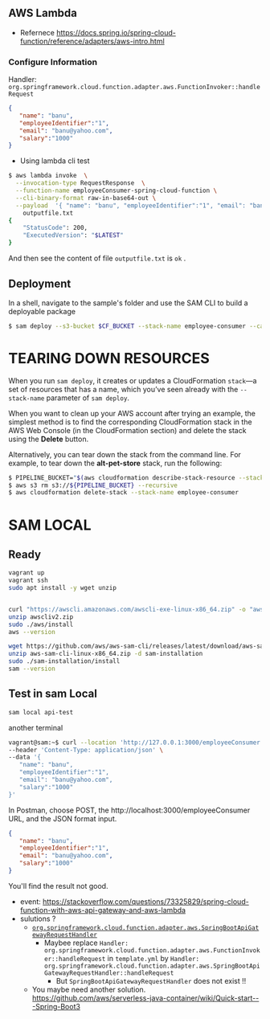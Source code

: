 ## AWS Lambda
* Refernece
https://docs.spring.io/spring-cloud-function/reference/adapters/aws-intro.html

### Configure Information
Handler: `org.springframework.cloud.function.adapter.aws.FunctionInvoker::handleRequest`
```json
{
   "name": "banu",
   "employeeIdentifier":"1",
   "email": "banu@yahoo.com",
   "salary":"1000"
}
```
* Using lambda cli test
```bash
$ aws lambda invoke  \
  --invocation-type RequestResponse  \
  --function-name employeeConsumer-spring-cloud-function \
  --cli-binary-format raw-in-base64-out \
  --payload  '{ "name": "banu", "employeeIdentifier":"1", "email": "banu@yahoo.com","salary":"1000"}' \
    outputfile.txt
{
    "StatusCode": 200,
    "ExecutedVersion": "$LATEST"
}
```
And then see the content of file `outputfile.txt`  is `ok` .

## Deployment
In a shell, navigate to the sample's folder and use the SAM CLI to build a deployable package

```bash
$ sam deploy --s3-bucket $CF_BUCKET --stack-name employee-consumer --capabilities CAPABILITY_IAM
```

# TEARING DOWN RESOURCES
When you run `sam deploy`, it creates or updates a CloudFormation `stack`—a set of resources that has a name, which you’ve seen already with the `--stack-name` parameter of `sam deploy`.

When you want to clean up your AWS account after trying an example, the simplest method is to find the corresponding CloudFormation stack in the AWS Web Console (in the CloudFormation section) and delete the stack using the **Delete** button.

Alternatively, you can tear down the stack from the command line. For example, to tear down the **alt-pet-store** stack, run the following:
```bash
$ PIPELINE_BUCKET="$(aws cloudformation describe-stack-resource --stack-name employee-consumer --logical-resource-id PipelineStartBucket --query 'StackResourceDetail.PhysicalResourceId' --output text)" 
$ aws s3 rm s3://${PIPELINE_BUCKET} --recursive
$ aws cloudformation delete-stack --stack-name employee-consumer
```

# SAM LOCAL
## Ready
```bash
vagrant up
vagrant ssh
sudo apt install -y wget unzip


curl "https://awscli.amazonaws.com/awscli-exe-linux-x86_64.zip" -o "awscliv2.zip"
unzip awscliv2.zip
sudo ./aws/install
aws --version

wget https://github.com/aws/aws-sam-cli/releases/latest/download/aws-sam-cli-linux-x86_64.zip
unzip aws-sam-cli-linux-x86_64.zip -d sam-installation
sudo ./sam-installation/install
sam --version
```
## Test in sam Local
```bash
sam local api-test
```
another terminal
```bash
vagrant@sam:~$ curl --location 'http://127.0.0.1:3000/employeeConsumer' \
--header 'Content-Type: application/json' \
--data '{
   "name": "banu",
   "employeeIdentifier":"1",
   "email": "banu@yahoo.com",
   "salary":"1000"
}'
```

In Postman, choose POST, the http://localhost:3000/employeeConsumer URL, and the JSON format input.
```json
{
   "name": "banu",
   "employeeIdentifier":"1",
   "email": "banu@yahoo.com",
   "salary":"1000"
}
```
You'll find the result not good. 
* event: 
  https://stackoverflow.com/questions/73325829/spring-cloud-function-with-aws-api-gateway-and-aws-lambda
* sulutions ?  
  * [`org.springframework.cloud.function.adapter.aws.SpringBootApiGatewayRequestHandler`](./https://docs.spring.io/spring-cloud-function/docs/current/reference/html/aws.html#_http_and_api_gateway)
     * Maybee replace `Handler: org.springframework.cloud.function.adapter.aws.FunctionInvoker::handleRequest` in `template.yml` by `Handler: org.springframework.cloud.function.adapter.aws.SpringBootApiGatewayRequestHandler::handleRequest`
       * But `SpringBootApiGatewayRequestHandler` does not exist !!
  * You maybe need another solution. https://github.com/aws/serverless-java-container/wiki/Quick-start---Spring-Boot3

